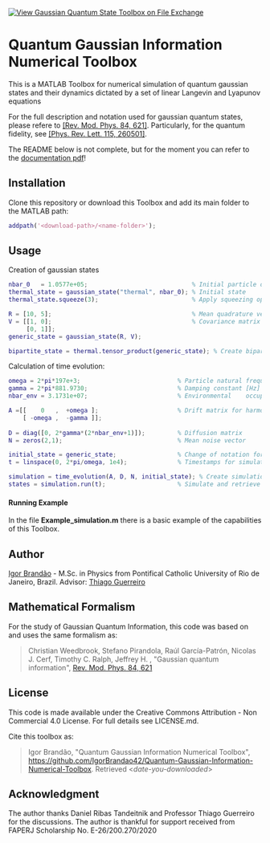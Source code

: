[![View Gaussian Quantum State Toolbox on File Exchange](https://www.mathworks.com/matlabcentral/images/matlab-file-exchange.svg)](https://www.mathworks.com/matlabcentral/fileexchange/87614-quantum-open-dynamics-and-gaussian-information-toolbox)

# Quantum Gaussian Information Numerical Toolbox

This is a MATLAB Toolbox for numerical simulation of quantum gaussian states and their dynamics dictated by a set of linear Langevin and Lyapunov equations

For the full description and notation used for gaussian quantum states, please refere to [[Rev. Mod. Phys. 84, 621]](https://journals.aps.org/rmp/abstract/10.1103/RevModPhys.84.621). Particularly, for the quantum fidelity, see [[Phys. Rev. Lett. 115, 260501]](https://journals.aps.org/prl/abstract/10.1103/PhysRevLett.115.260501).

The README below is not complete, but for the moment you can refer to the [documentation pdf](https://github.com/IgorBrandao42/Quantum-Gaussian-Information-Toolbox/blob/main/Documentation__Quantum_Gaussian_Information_Toolbox.pdf)!

## Installation

Clone this repository or download this Toolbox and add its main folder to the MATLAB path:

```MATLAB
addpath('<download-path>/<name-folder>');
```

## Usage
 Creation of gaussian states

```MATLAB
nbar_0   = 1.0577e+05;                             % Initial particle occupation number
thermal_state = gaussian_state("thermal", nbar_0); % Initial state
thermal_state.squeeze(3);                          % Apply squeezing operator to gaussian state

R = [10, 5];                                       % Mean quadrature vector
V = [[1, 0];                                       % Covariance matrix
     [0, 1]];
generic_state = gaussian_state(R, V);

bipartite_state = thermal.tensor_product(generic_state); % Create bipartite gaussian state
```

Calculation of time evolution:
```MATLAB
omega = 2*pi*197e+3;                           % Particle natural frequency [Hz]
gamma = 2*pi*881.9730;                         % Damping constant [Hz] at 1.4 mbar pressure
nbar_env = 3.1731e+07;                         % Environmental    occupation number

A =[[    0   ,  +omega ];                      % Drift matrix for harmonic potential
    [ -omega ,  -gamma ]];
        
D = diag([0, 2*gamma*(2*nbar_env+1)]);         % Diffusion matrix
N = zeros(2,1);                                % Mean noise vector

initial_state = generic_state;                 % Change of notation for clarity!
t = linspace(0, 2*pi/omega, 1e4);              % Timestamps for simulation

simulation = time_evolution(A, D, N, initial_state); % Create simulation instance!
states = simulation.run(t);                    % Simulate and retrieve time evolved states (array of gaussian_state instances)   
```

#### Running Example
In the file **Example_simulation.m** there is a basic example of the capabilities of this Toolbox.

## Author
[Igor Brandão](mailto:igorbrandao@aluno.puc-rio.br) - M.Sc. in Physics from Pontifical Catholic University of Rio de Janeiro, Brazil. Advisor: [Thiago Guerreiro](mailto:barbosa@puc-rio.br)

## Mathematical Formalism
For the study of Gaussian Quantum Information, this code was based on and uses the same formalism as:

> Christian Weedbrook, Stefano Pirandola, Raúl García-Patrón, Nicolas J. Cerf, Timothy C. Ralph, Jeffrey H. , "Gaussian quantum information", [Rev. Mod. Phys. 84, 621](https://journals.aps.org/rmp/abstract/10.1103/RevModPhys.84.621)

## License
This code is made available under the Creative Commons Attribution - Non Commercial 4.0 License. For full details see LICENSE.md.

Cite this toolbox as: 
> Igor Brandão, "Quantum Gaussian Information Numerical Toolbox", https://github.com/IgorBrandao42/Quantum-Gaussian-Information-Numerical-Toolbox. Retrieved <*date-you-downloaded*>


## Acknowledgment
The author thanks Daniel Ribas Tandeitnik and Professor Thiago Guerreiro for the discussions. The author is thankful for support received from FAPERJ Scholarship No. E-26/200.270/2020



